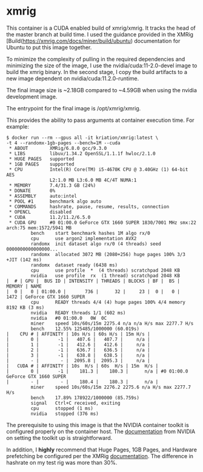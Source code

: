 # xmrig
This container is a CUDA enabled build of xmrig/xmrig. It tracks the head of the
master branch at build time. I used the guidance provided in the
XMRig [Build(https://xmrig.com/docs/miner/build/ubuntu) documentation for Ubuntu
to put this image together.

To minimize the complexity of pulling in the required dependencies and
minimizing the size of the image, I use the
nvidia/cuda:11-2.0-devel image to build the xmrig binary. In the second
stage, I copy the build artifacts to a new image dependent on
nvidia/cuda:11.2.0-runtime.

The final image size is ~2.18GB compared to ~4.59GB when using the nvidia
development image.

The entrypoint for the final image is /opt/xmrig/xmrig.

This provides the ability to pass arguments at container execution time. For
example:

```
$ docker run --rm --gpus all -it kriation/xmrig:latest \
-t 4 --randomx-1gb-pages --bench=1M --cuda
 * ABOUT        XMRig/6.8.0 gcc/9.3.0
 * LIBS         libuv/1.34.2 OpenSSL/1.1.1f hwloc/2.1.0
 * HUGE PAGES   supported
 * 1GB PAGES    supported
 * CPU          Intel(R) Core(TM) i5-4670K CPU @ 3.40GHz (1) 64-bit AES
                L2:1.0 MB L3:6.0 MB 4C/4T NUMA:1
 * MEMORY       7.4/31.3 GB (24%)
 * DONATE       0%
 * ASSEMBLY     auto:intel
 * POOL #1      benchmark algo auto
 * COMMANDS     hashrate, pause, resume, results, connection
 * OPENCL       disabled
 * CUDA         11.2/11.2/6.5.0
 * CUDA GPU     #0 01:00.0 GeForce GTX 1660 SUPER 1830/7001 MHz smx:22 arch:75 mem:1572/5941 MB
		 bench    start benchmark hashes 1M algo rx/0
		 cpu      use argon2 implementation AVX2
		 randomx  init dataset algo rx/0 (4 threads) seed 0000000000000000...
		 randomx  allocated 3072 MB (2080+256) huge pages 100% 3/3 +JIT (142 ms)
		 randomx  dataset ready (6438 ms)
		 cpu      use profile  *  (4 threads) scratchpad 2048 KB
		 nvidia   use profile  rx  (1 thread) scratchpad 2048 KB
|  # | GPU |  BUS ID | INTENSITY | THREADS | BLOCKS | BF |  BS | MEMORY | NAME
|  0 |   0 | 01:00.0 |       736 |      32 |     23 |  0 |   0 |   1472 | GeForce GTX 1660 SUPER
		 cpu      READY threads 4/4 (4) huge pages 100% 4/4 memory 8192 KB (3 ms)
		 nvidia   READY threads 1/1 (602 ms)
		 nvidia   #0 01:00.0   0W  0C
		 miner    speed 10s/60s/15m 2275.4 n/a n/a H/s max 2277.7 H/s
		 bench    12.55% 125485/1000000 (60.019s)
|    CPU # | AFFINITY | 10s H/s | 60s H/s | 15m H/s |
|        0 |       -1 |   407.6 |   407.7 |     n/a |
|        1 |       -1 |   412.6 |   412.6 |     n/a |
|        2 |       -1 |   636.7 |   636.5 |     n/a |
|        3 |       -1 |   638.8 |   638.5 |     n/a |
|        - |        - |  2095.8 |  2095.3 |     n/a |
|   CUDA # | AFFINITY | 10s  H/s | 60s  H/s | 15m  H/s |
|        0 |       -1 |    181.3 |    180.3 |      n/a | #0 01:00.0 GeForce GTX 1660 SUPER
|        - |        - |    180.4 |    180.3 |      n/a |
		 miner    speed 10s/60s/15m 2276.2 2275.6 n/a H/s max 2277.7 H/s
		 bench    17.89% 178922/1000000 (85.759s)
		 signal   Ctrl+C received, exiting
		 cpu      stopped (1 ms)
		 nvidia   stopped (376 ms)
```

The prerequisite to using this image is that the NVIDIA container toolkit is
configured properly on the container host. The
[documentation](https://docs.nvidia.com/datacenter/cloud-native/container-toolkit/user-guide.html)
from NVIDIA on setting the toolkit up is straightforward.

In addition, I **highly** recommend that Huge Pages, 1GB Pages, and Hardware
prefetching be configured per the XMRig
[documentation](https://xmrig.com/docs/miner/randomx-optimization-guide). The difference in hashrate on my test rig was more than 30%. 

